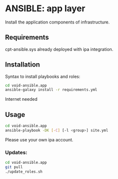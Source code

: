 ANSIBLE: app layer
==================

Install the application components of infrastructure.

Requirements
------------

cpt-ansible.sys already deployed with ipa integration.

Installation
------------
Syntax to install playbooks and roles:

```bash
cd void-ansible.app
ansible-galaxy install -r requirements.yml
```

Internet needed

Usage
-----

```bash
cd void-ansible.app
ansible-playbook -DK [-C] [-l <group>] site.yml
```

Please use your own ipa account.

### Updates:

```bash
cd void-ansible.app
git pull
./update_roles.sh
```


